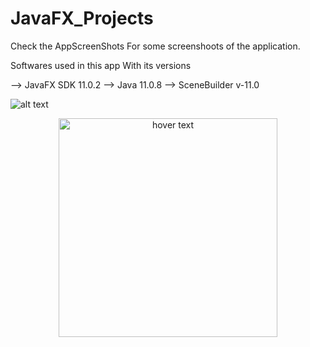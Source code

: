 # JavaFX_Projects

Check the AppScreenShots For some screenshoots of the application.

Softwares used in this app With its versions

--> JavaFX SDK 11.0.2
--> Java 11.0.8 
--> SceneBuilder v-11.0

![alt text](https://github.com/HakimAhmadi/JavaFX_Projects/tree/main/BMICalculator/AppScreenShots/01.png?raw=true "Title")
<p align="center">
  <img src="https://github.com/HakimAhmadi/JavaFX_Projects/tree/main/BMICalculator/AppScreenShots/02.png" width="350" title="hover text">
</p>
